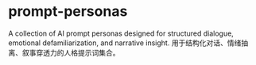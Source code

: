# prompt-personas
A collection of AI prompt personas designed for structured dialogue, emotional defamiliarization, and narrative insight. 用于结构化对话、情绪抽离、叙事穿透力的人格提示词集合。
